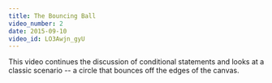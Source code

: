 ```yaml
---
title: The Bouncing Ball
video_number: 2
date: 2015-09-10
video_id: LO3Awjn_gyU
---
```


This video continues the discussion of conditional statements and looks at a classic scenario -- a circle that bounces off the edges of the canvas.
